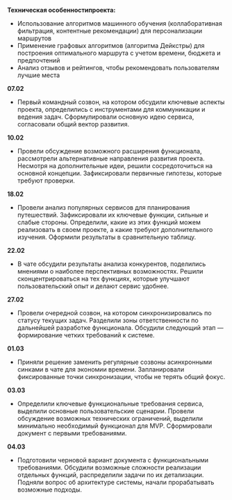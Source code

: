 **Техническая особенностипроекта:**
- Использование алгоритмов машинного обучения (коллаборативная фильтрация, контентные рекомендации) для персонализации маршрутов
- Применение графовых алгоритмов (алгоритма Дейкстры) для построения оптимального маршрута с учетом времени, бюджета и предпочтений 
- Анализ отзывов и рейтингов, чтобы рекомендовать пользователям лучшие места

**07.02**  
- Первый командный созвон, на котором обсудили ключевые аспекты проекта, определились с инструментами для коммуникации и ведения задач. Сформулировали основную идею сервиса, согласовали общий вектор развития.  

**10.02**  
- Провели обсуждение возможного расширения функционала, рассмотрели альтернативные направления развития проекта. Несмотря на дополнительные идеи, решили сосредоточиться на основной концепции. Зафиксировали первичные гипотезы, которые требуют проверки.  

**18.02**  
- Провели анализ популярных сервисов для планирования путешествий. Зафиксировали их ключевые функции, сильные и слабые стороны. Определили, какие из этих функций можем реализовать в своем проекте, а какие требуют дополнительного изучения. Оформили результаты в сравнительную таблицу.  

**22.02**  
- В чате обсудили результаты анализа конкурентов, поделились мнениями о наиболее перспективных возможностях. Решили сконцентрироваться на тех функциях, которые улучшают пользовательский опыт и делают сервис удобнее.  

**27.02**  
- Провели очередной созвон, на котором синхронизировались по статусу текущих задач. Разделили зоны ответственности по дальнейшей разработке функционала. Обсудили следующий этап — формирование четких требований к системе.  

**01.03**  
- Приняли решение заменить регулярные созвоны асинхронными синками в чате для экономии времени. Запланировали фиксированные точки синхронизации, чтобы не терять общий фокус.  

**03.03**  
- Определили ключевые функциональные требования сервиса, выделили основные пользовательские сценарии. Провели обсуждение возможных технических ограничений, выделили минимально необходимый функционал для MVP. Сформировали документ с первыми требованиями.  

**04.03**  
- Подготовили черновой вариант документа с функциональными требованиями. Обсудили возможные сложности реализации отдельных функций, распределили задачи по их детализации. Подняли вопрос об архитектуре системы, начали прорабатывать возможные подходы.  
